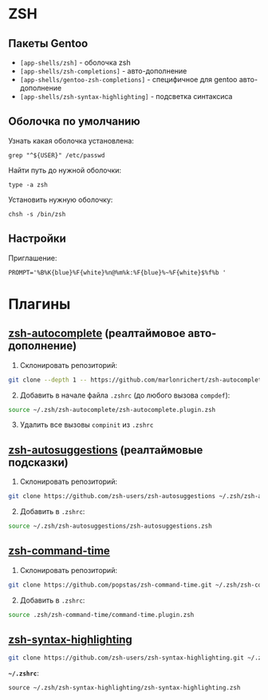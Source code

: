 # ZSH

## Пакеты Gentoo
  - `[app-shells/zsh]` - оболочка zsh
  - `[app-shells/zsh-completions]` - авто-дополнение
  - `[app-shells/gentoo-zsh-completions]` - специфичное для gentoo авто-дополнение
  - `[app-shells/zsh-syntax-highlighting]` - подсветка синтаксиса


## Оболочка по умолчанию

Узнать какая оболочка установлена:

    grep "^${USER}" /etc/passwd

Найти путь до нужной оболочки:

    type -a zsh

Установить нужную оболочку:

    chsh -s /bin/zsh


## Настройки

Приглашение:

    PROMPT='%B%K{blue}%F{white}%n@%m%k:%F{blue}%~%F{white}$%f%b '


# Плагины

## [zsh-autocomplete](https://github.com/marlonrichert/zsh-autocomplete) (реалтаймовое авто-дополнение)

  1. Склонировать репозиторий:

```bash
git clone --depth 1 -- https://github.com/marlonrichert/zsh-autocomplete.git ~/.zsh/zsh-autocomplete
```

  2. Добавить в начале файла `.zshrc` (до любого вызова `compdef`):

```bash
source ~/.zsh/zsh-autocomplete/zsh-autocomplete.plugin.zsh
```

  3. Удалить все вызовы `compinit` из `.zshrc`


## [zsh-autosuggestions](https://github.com/zsh-users/zsh-autosuggestions) (реалтаймовые подсказки)

  1. Склонировать репозиторий:

```bash
git clone https://github.com/zsh-users/zsh-autosuggestions ~/.zsh/zsh-autosuggestions
```

  2. Добавить в `.zshrc`:

```bash
source ~/.zsh/zsh-autosuggestions/zsh-autosuggestions.zsh
```


## [zsh-command-time](https://github.com/popstas/zsh-command-time)

  1. Склонировать репозиторий:
```bash
git clone https://github.com/popstas/zsh-command-time.git ~/.zsh/zsh-command-time
```

  2. Добавить в `.zshrc`:
```bash
source .zsh/zsh-command-time/command-time.plugin.zsh
```


## [zsh-syntax-highlighting](https://github.com/zsh-users/zsh-syntax-highlighting)

```bash
git clone https://github.com/zsh-users/zsh-syntax-highlighting.git ~/.zsh/zsh-syntax-highlighting
```

**`~/.zshrc`**:
```
source ~/.zsh/zsh-syntax-highlighting/zsh-syntax-highlighting.zsh
```
